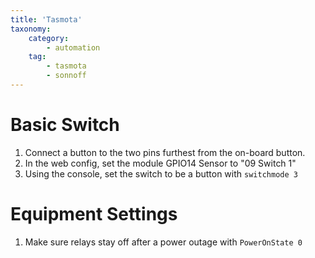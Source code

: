 ```yaml
---
title: 'Tasmota'
taxonomy:
    category:
        - automation
    tag:
        - tasmota
        - sonnoff
---
```


# Basic Switch

1. Connect a button to the two pins furthest from the on-board button.
1. In the web config, set the module GPIO14 Sensor to "09 Switch 1"
1. Using the console, set the switch to be a button with `switchmode 3`

# Equipment Settings

1. Make sure relays stay off after a power outage with `PowerOnState 0`